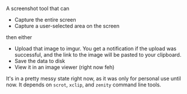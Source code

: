 A screenshot tool that can
- Capture the entire screen
- Capture a user-selected area on the screen

then either
- Upload that image to imgur. You get a notification if the upload was successful, and 
  the link to the image will be pasted to your clipboard.
- Save the data to disk
- View it in an image viewer (right now feh)

It's in a pretty messy state right now, as it was only for personal use until now.
It depends on `scrot`, `xclip`, and `zenity` command line tools.
